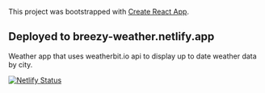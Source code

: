 This project was bootstrapped with [Create React App](https://github.com/facebook/create-react-app).

## Deployed to breezy-weather.netlify.app

Weather app that uses weatherbit.io api to display up to date weather data by city.

[![Netlify Status](https://api.netlify.com/api/v1/badges/2925743e-595f-4d2e-9eba-763e56640bc3/deploy-status)](https://app.netlify.com/sites/breezy-weather/deploys)
